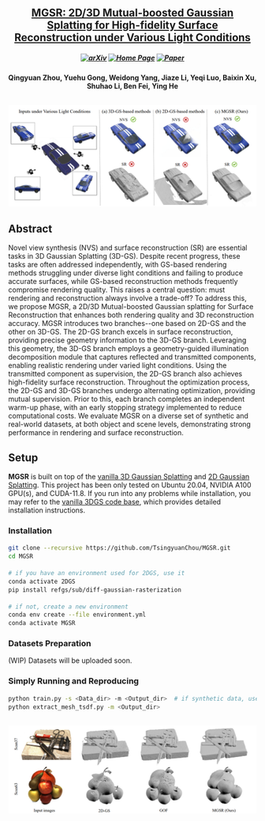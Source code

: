 <h2 align="center"> <a href="https://arxiv.org/abs/2503.05182"> MGSR: 2D/3D Mutual-boosted Gaussian Splatting for High-fidelity Surface Reconstruction under Various Light Conditions </a>

<h5 align="center">

[![arXiv](https://img.shields.io/badge/Arxiv-2503.05182-b31b1b.svg?logo=arXiv)](https://arxiv.org/abs/2503.05182)
[![Home Page](https://img.shields.io/badge/Project-Website-green.svg)](https://github.com/TsingyuanChou/MGSR)
[![Paper](https://img.shields.io/badge/Paper-ICCV25-blue)](https://iccv.thecvf.com/Conferences/2025/AcceptedPapers)
<h5 align="center">
<h4 align="center">
Qingyuan Zhou, Yuehu Gong, Weidong Yang, Jiaze Li, Yeqi Luo, Baixin Xu, Shuhao Li, Ben Fei, Ying He

##
![teaser](Figures/teaser.png)

## Abstract
Novel view synthesis (NVS) and surface reconstruction (SR) are essential tasks in 3D Gaussian Splatting (3D-GS). Despite recent progress, these tasks are often addressed independently, with GS-based rendering methods struggling under diverse light conditions and failing to produce accurate surfaces, while GS-based reconstruction methods frequently compromise rendering quality. This raises a central question: must rendering and reconstruction always involve a trade-off? To address this, we propose MGSR, a 2D/3D Mutual-boosted Gaussian splatting for Surface Reconstruction that enhances both rendering quality and 3D reconstruction accuracy. MGSR introduces two branches--one based on 2D-GS and the other on 3D-GS. The 2D-GS branch excels in surface reconstruction, providing precise geometry information to the 3D-GS branch. Leveraging this geometry, the 3D-GS branch employs a geometry-guided illumination decomposition module that captures reflected and transmitted components, enabling realistic rendering under varied light conditions. Using the transmitted component as supervision, the 2D-GS branch also achieves high-fidelity surface reconstruction. Throughout the optimization process, the 2D-GS and 3D-GS branches undergo alternating optimization, providing mutual supervision. Prior to this, each branch completes an independent warm-up phase, with an early stopping strategy implemented to reduce computational costs. We evaluate MGSR on a diverse set of synthetic and real-world datasets, at both object and scene levels, demonstrating strong performance in rendering and surface reconstruction.

## Setup
**MGSR** is built on top of the [vanilla 3D Gaussian Splatting](https://github.com/graphdeco-inria/gaussian-splatting) and [2D Gaussian Splatting](https://github.com/hbb1/2d-gaussian-splatting). This project has been only tested on Ubuntu 20.04, NVIDIA A100 GPU(s), and CUDA-11.8. 
If you run into any problems while installation, you may refer to the [vanilla 3DGS code base](https://github.com/graphdeco-inria/gaussian-splatting), which provides detailed installation instructions.

### Installation


   ``` sh
   git clone --recursive https://github.com/TsingyuanChou/MGSR.git
   cd MGSR

   # if you have an environment used for 2DGS, use it
   conda activate 2DGS
   pip install refgs/sub/diff-gaussian-rasterization

   # if not, create a new environment
   conda env create --file environment.yml
   conda activate MGSR
   ```
### Datasets Preparation
   (WIP)
   Datasets will be uploaded soon.
### Simply Running and Reproducing
   ``` sh
   python train.py -s <Data_dir> -m <Output_dir>  # if synthetic data, use --geo_white_background
   python extract_mesh_tsdf.py -m <Output_dir>
   ```
##
![teaser](Figures/DTU_EXP.png)
